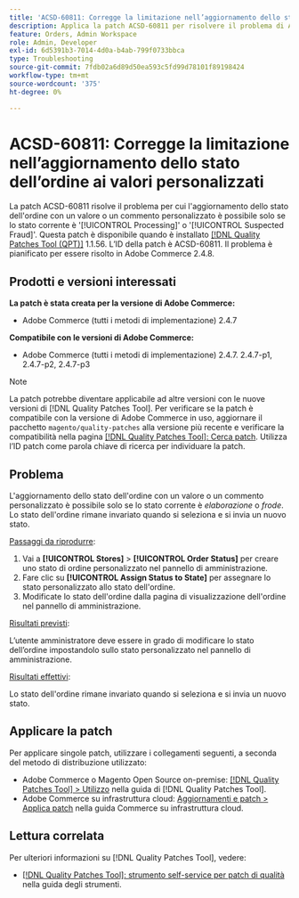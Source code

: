 ```yaml
---
title: 'ACSD-60811: Corregge la limitazione nell’aggiornamento dello stato dell’ordine ai valori personalizzati'
description: Applica la patch ACSD-60811 per risolvere il problema di Adobe Commerce, dove l’aggiornamento dello stato dell’ordine con un valore o un commento personalizzato è possibile solo se lo stato corrente è "elaborazione" o "frode".
feature: Orders, Admin Workspace
role: Admin, Developer
exl-id: 6d5391b3-7014-4d0a-b4ab-799f0733bbca
type: Troubleshooting
source-git-commit: 7fdb02a6d89d50ea593c5fd99d78101f89198424
workflow-type: tm+mt
source-wordcount: '375'
ht-degree: 0%

---
```


# ACSD-60811: Corregge la limitazione nell’aggiornamento dello stato dell’ordine ai valori personalizzati

La patch ACSD-60811 risolve il problema per cui l&#39;aggiornamento dello stato dell&#39;ordine con un valore o un commento personalizzato è possibile solo se lo stato corrente è &#39;[!UICONTROL Processing]&#39; o &#39;[!UICONTROL Suspected Fraud]&#39;. Questa patch è disponibile quando è installato [[!DNL Quality Patches Tool (QPT)]](/help/tools/quality-patches-tool/quality-patches-tool-to-self-serve-quality-patches.md) 1.1.56. L’ID della patch è ACSD-60811. Il problema è pianificato per essere risolto in Adobe Commerce 2.4.8.

## Prodotti e versioni interessati

**La patch è stata creata per la versione di Adobe Commerce:**

* Adobe Commerce (tutti i metodi di implementazione) 2.4.7

**Compatibile con le versioni di Adobe Commerce:**

* Adobe Commerce (tutti i metodi di implementazione) 2.4.7. 2.4.7-p1, 2.4.7-p2, 2.4.7-p3

>[!NOTE]
>
>La patch potrebbe diventare applicabile ad altre versioni con le nuove versioni di [!DNL Quality Patches Tool]. Per verificare se la patch è compatibile con la versione di Adobe Commerce in uso, aggiornare il pacchetto `magento/quality-patches` alla versione più recente e verificare la compatibilità nella pagina [[!DNL Quality Patches Tool]: Cerca patch](https://experienceleague.adobe.com/tools/commerce-quality-patches/index.html). Utilizza l’ID patch come parola chiave di ricerca per individuare la patch.

## Problema

L&#39;aggiornamento dello stato dell&#39;ordine con un valore o un commento personalizzato è possibile solo se lo stato corrente è *elaborazione* o *frode*. Lo stato dell&#39;ordine rimane invariato quando si seleziona e si invia un nuovo stato.

<u>Passaggi da riprodurre</u>:

1. Vai a **[!UICONTROL Stores]** > **[!UICONTROL Order Status]** per creare uno stato di ordine personalizzato nel pannello di amministrazione.
1. Fare clic su **[!UICONTROL Assign Status to State]** per assegnare lo stato personalizzato allo stato dell&#39;ordine.
1. Modificate lo stato dell&#39;ordine dalla pagina di visualizzazione dell&#39;ordine nel pannello di amministrazione.

<u>Risultati previsti</u>:

L’utente amministratore deve essere in grado di modificare lo stato dell’ordine impostandolo sullo stato personalizzato nel pannello di amministrazione.

<u>Risultati effettivi</u>:

Lo stato dell&#39;ordine rimane invariato quando si seleziona e si invia un nuovo stato.

## Applicare la patch

Per applicare singole patch, utilizzare i collegamenti seguenti, a seconda del metodo di distribuzione utilizzato:

* Adobe Commerce o Magento Open Source on-premise: [[!DNL Quality Patches Tool] > Utilizzo](/help/tools/quality-patches-tool/usage.md) nella guida di [!DNL Quality Patches Tool].
* Adobe Commerce su infrastruttura cloud: [Aggiornamenti e patch > Applica patch](https://experienceleague.adobe.com/docs/commerce-cloud-service/user-guide/develop/upgrade/apply-patches.html) nella guida Commerce su infrastruttura cloud.

## Lettura correlata

Per ulteriori informazioni su [!DNL Quality Patches Tool], vedere:

* [[!DNL Quality Patches Tool]: strumento self-service per patch di qualità](/help/tools/quality-patches-tool/quality-patches-tool-to-self-serve-quality-patches.md) nella guida degli strumenti.
